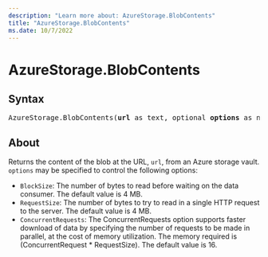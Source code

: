 ```yaml
---
description: "Learn more about: AzureStorage.BlobContents"
title: "AzureStorage.BlobContents"
ms.date: 10/7/2022
---
```

# AzureStorage.BlobContents

## Syntax

<pre>
AzureStorage.BlobContents(<b>url</b> as text, optional <b>options</b> as nullable record) as binary
</pre>

## About

Returns the content of the blob at the URL, `url`, from an Azure storage vault. `options` may be specified to control the following options:

* `BlockSize`: The number of bytes to read before waiting on the data consumer. The default value is 4 MB.
* `RequestSize`: The number of bytes to try to read in a single HTTP request to the server. The default value is 4 MB.
* `ConcurrentRequests`: The ConcurrentRequests option supports faster download of data by specifying the number of requests to be made in parallel, at the cost of memory utilization. The memory required is (ConcurrentRequest * RequestSize). The default value is 16.

